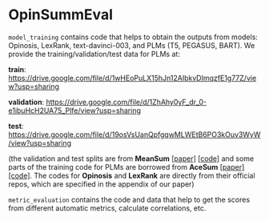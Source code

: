 # OpinSummEval
``model_training`` contains code that helps to obtain the outputs from models: Opinosis, LexRank, text-davinci-003, and PLMs (T5, PEGASUS, BART). We provide the training/validation/test data for PLMs at:

**train**: https://drive.google.com/file/d/1wHEoPuLX15hJn12AIbkvDImqzfE1g77Z/view?usp=sharing

**validation**: https://drive.google.com/file/d/1ZhAhy0yF_dr_0-e1ibuHcH2UA75_Plfe/view?usp=sharing

**test**: https://drive.google.com/file/d/19osVsUanQpfgqwMLWEtB6PO3kOuv3WyW/view?usp=sharing

(the validation and test splits are from **MeanSum** [[paper]](https://proceedings.mlr.press/v97/chu19b/chu19b.pdf) [[code]](https://github.com/sosuperic/MeanSum) and some parts of the training code for PLMs are borrowed from **AceSum** [[paper]](https://aclanthology.org/2021.emnlp-main.528.pdf) [[code]](https://github.com/rktamplayo/AceSum). The codes for **Opinosis** and **LexRank** are directly from their official repos, which are specified in the appendix of our paper)

``metric_evaluation`` contains the code and data that help to get the scores from different automatic metrics, calculate correlations, etc.
